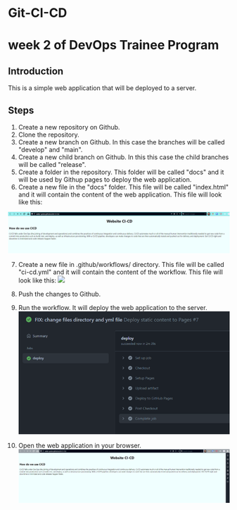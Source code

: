 # Git-CI-CD

# week 2 of DevOps Trainee Program

## Introduction

This is a simple web application that will be deployed to a server.

## Steps

1. Create a new repository on Github.
2. Clone the repository.
3. Create a new branch on Github. In this case the branches will be called "develop" and "main".
4. Create a new child branch on Github. In this this case the child branches will be called "release".
5. Create a folder in the repository. This folder will be called "docs" and it will be used by Githup pages to deploy the web application.
6. Create a new file in the "docs" folder. This file will be called "index.html" and it will contain the content of the web application. This file will look like this:

![](images/webpage.png)

7. Create a new file in .github/workflows/ directory. This file will be called "ci-cd.yml" and it will contain the content of the workflow. This file will look like this:
![](images/workflow.png)

8. Push the changes to Github.
9. Run the workflow. It will deploy the web application to the server.
![](images/deploy.png)
10. Open the web application in your browser.
![](images/webapp.png)